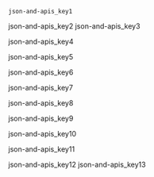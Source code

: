 ```ngMeta
json-and-apis_key1
```

json-and-apis_key2
json-and-apis_key3


json-and-apis_key4



json-and-apis_key5


json-and-apis_key6


json-and-apis_key7


json-and-apis_key8


json-and-apis_key9


json-and-apis_key10


json-and-apis_key11


json-and-apis_key12
json-and-apis_key13
